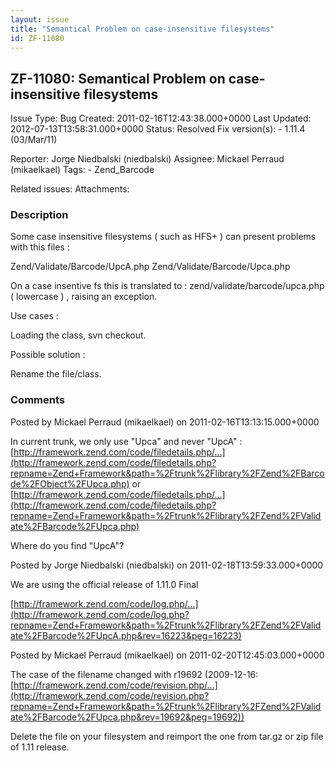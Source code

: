 ```yaml
---
layout: issue
title: "Semantical Problem on case-insensitive filesystems"
id: ZF-11080
---
```


ZF-11080: Semantical Problem on case-insensitive filesystems
------------------------------------------------------------

 Issue Type: Bug Created: 2011-02-16T12:43:38.000+0000 Last Updated: 2012-07-13T13:58:31.000+0000 Status: Resolved Fix version(s): - 1.11.4 (03/Mar/11)
 
 Reporter:  Jorge Niedbalski (niedbalski)  Assignee:  Mickael Perraud (mikaelkael)  Tags: - Zend\_Barcode
 
 Related issues: 
 Attachments: 
### Description

Some case insensitive filesystems ( such as HFS+ ) can present problems with this files :

Zend/Validate/Barcode/UpcA.php Zend/Validate/Barcode/Upca.php

On a case insentive fs this is translated to : zend/validate/barcode/upca.php ( lowercase ) , raising an exception.

Use cases :

Loading the class, svn checkout.

Possible solution :

Rename the file/class.

 

 

### Comments

Posted by Mickael Perraud (mikaelkael) on 2011-02-16T13:13:15.000+0000

In current trunk, we only use "Upca" and never "UpcA" : [http://framework.zend.com/code/filedetails.php/…](http://framework.zend.com/code/filedetails.php?repname=Zend+Framework&path=%2Ftrunk%2Flibrary%2FZend%2FBarcode%2FObject%2FUpca.php) or [http://framework.zend.com/code/filedetails.php/…](http://framework.zend.com/code/filedetails.php?repname=Zend+Framework&path=%2Ftrunk%2Flibrary%2FZend%2FValidate%2FBarcode%2FUpca.php)

Where do you find "UpcA"?

 

 

Posted by Jorge Niedbalski (niedbalski) on 2011-02-18T13:59:33.000+0000

We are using the official release of 1.11.0 Final

[http://framework.zend.com/code/log.php/…](http://framework.zend.com/code/log.php?repname=Zend+Framework&path=%2Ftrunk%2Flibrary%2FZend%2FValidate%2FBarcode%2FUpcA.php&rev=16223&peg=16223)

 

 

Posted by Mickael Perraud (mikaelkael) on 2011-02-20T12:45:03.000+0000

The case of the filename changed with r19692 (2009-12-16: [http://framework.zend.com/code/revision.php/…](http://framework.zend.com/code/revision.php?repname=Zend+Framework&path=%2Ftrunk%2Flibrary%2FZend%2FValidate%2FBarcode%2FUpca.php&rev=19692&peg=19692))

Delete the file on your filesystem and reimport the one from tar.gz or zip file of 1.11 release.

 

 